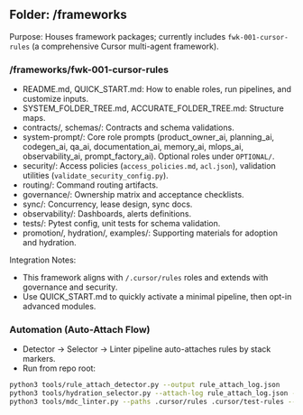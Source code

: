 ## Folder: /frameworks

Purpose: Houses framework packages; currently includes `fwk-001-cursor-rules` (a comprehensive Cursor multi-agent framework).

### /frameworks/fwk-001-cursor-rules
- README.md, QUICK_START.md: How to enable roles, run pipelines, and customize inputs.
- SYSTEM_FOLDER_TREE.md, ACCURATE_FOLDER_TREE.md: Structure maps.
- contracts/, schemas/: Contracts and schema validations.
- system-prompt/: Core role prompts (product_owner_ai, planning_ai, codegen_ai, qa_ai, documentation_ai, memory_ai, mlops_ai, observability_ai, prompt_factory_ai). Optional roles under `OPTIONAL/`.
- security/: Access policies (`access_policies.md`, `acl.json`), validation utilities (`validate_security_config.py`).
- routing/: Command routing artifacts.
- governance/: Ownership matrix and acceptance checklists.
- sync/: Concurrency, lease design, sync docs.
- observability/: Dashboards, alerts definitions.
- tests/: Pytest config, unit tests for schema validation.
- promotion/, hydration/, examples/: Supporting materials for adoption and hydration.

Integration Notes:
- This framework aligns with `/.cursor/rules` roles and extends with governance and security.
- Use QUICK_START.md to quickly activate a minimal pipeline, then opt-in advanced modules.

### Automation (Auto-Attach Flow)
- Detector → Selector → Linter pipeline auto-attaches rules by stack markers.
- Run from repo root:
```bash
python3 tools/rule_attach_detector.py --output rule_attach_log.json
python3 tools/hydration_selector.py --attach-log rule_attach_log.json --source .cursor/test-rules --dest .cursor/rules
python3 tools/mdc_linter.py --paths .cursor/rules .cursor/test-rules --write
```